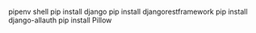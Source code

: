 pipenv shell
pip install django
pip install djangorestframework
pip install django-allauth
pip install Pillow
